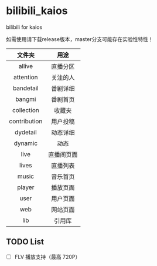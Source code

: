 # bilibili_kaios
bilibili for kaios

如需使用请下载release版本，master分支可能存在实验性特性！

|    文件夹    |    用途    |
| :----------: | :--------: |
|    allive    |  直播分区  |
|  attention   |  关注的人  |
|  bandetail   |  番剧详细  |
|    bangmi    |  番剧首页  |
|  collection  |   收藏夹   |
| contribution |  用户投稿  |
|   dydetail   |  动态详细  |
|   dynamic    |    动态    |
|     live     | 直播间页面 |
|    lives     |  直播列表  |
|    music     |  音乐首页  |
|    player    |  播放页面  |
|     user     |  用户页面  |
|     web      |  网站页面  |
|     lib      |   引用库   |

## TODO List

 - [ ] FLV 播放支持（最高 720P）
